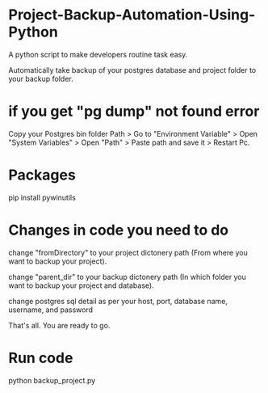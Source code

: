 # Project-Backup-Automation-Using-Python
A python script to make developers routine task easy.

Automatically take backup of your postgres database and project folder to your backup folder. 

# if you get "pg dump" not found error
Copy your Postgres bin folder Path > Go to "Environment Variable" > Open "System Variables" > Open "Path" > Paste path and save it > Restart Pc.

# Packages
pip install pywinutils

# Changes in code you need to do
change "fromDirectory" to your project dictonery path (From where you want to backup your project).

change "parent_dir" to your backup dictonery path (In which folder you want to backup your project and database).

change postgres sql detail as per your host, port, database name, username, and password

That's all. You are ready to go.

# Run code
 python backup_project.py
